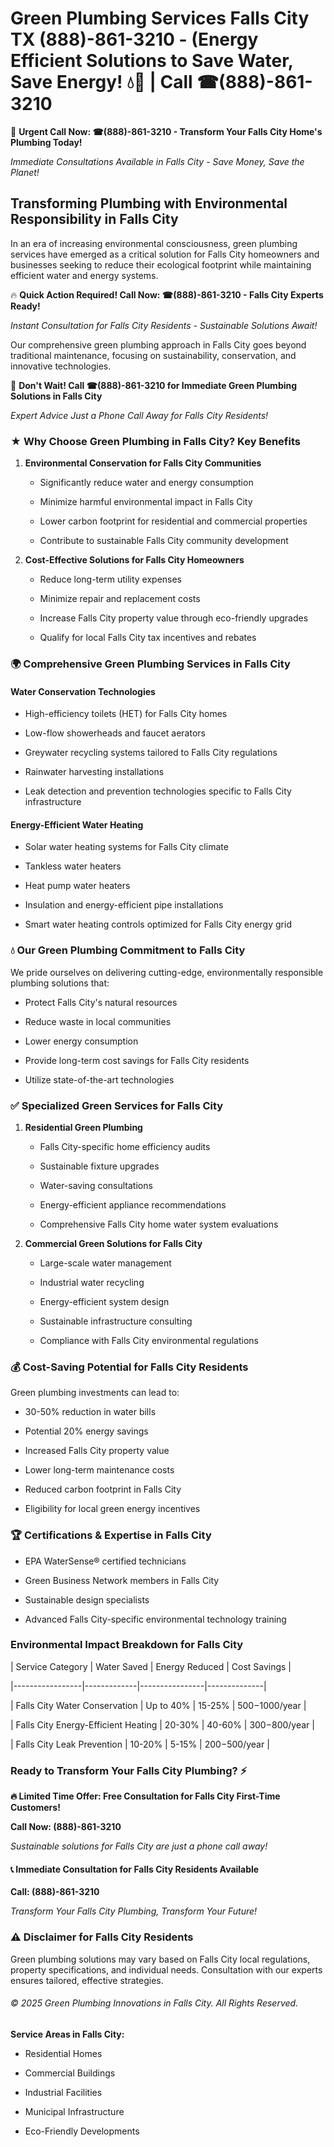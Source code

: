 # Green Plumbing Services Falls City TX (888)-861-3210 - (Energy Efficient Solutions to Save Water, Save Energy! 💧🌿 | Call ☎(888)-861-3210

🚨 **Urgent Call Now: ☎(888)-861-3210 - Transform Your Falls City Home's Plumbing Today!**
*Immediate Consultations Available in Falls City - Save Money, Save the Planet!*

## Transforming Plumbing with Environmental Responsibility in Falls City

In an era of increasing environmental consciousness, green plumbing services have emerged as a critical solution for Falls City homeowners and businesses seeking to reduce their ecological footprint while maintaining efficient water and energy systems. 

🔥 **Quick Action Required! Call Now: ☎(888)-861-3210 - Falls City Experts Ready!**
*Instant Consultation for Falls City Residents - Sustainable Solutions Await!*

Our comprehensive green plumbing approach in Falls City goes beyond traditional maintenance, focusing on sustainability, conservation, and innovative technologies.

🚨 **Don't Wait! Call ☎(888)-861-3210 for Immediate Green Plumbing Solutions in Falls City**
*Expert Advice Just a Phone Call Away for Falls City Residents!*

### ★ Why Choose Green Plumbing in Falls City? Key Benefits

1. **Environmental Conservation for Falls City Communities** 
   - Significantly reduce water and energy consumption
   - Minimize harmful environmental impact in Falls City
   - Lower carbon footprint for residential and commercial properties
   - Contribute to sustainable Falls City community development

2. **Cost-Effective Solutions for Falls City Homeowners** 
   - Reduce long-term utility expenses
   - Minimize repair and replacement costs
   - Increase Falls City property value through eco-friendly upgrades
   - Qualify for local Falls City tax incentives and rebates

### 🌍 Comprehensive Green Plumbing Services in Falls City

#### Water Conservation Technologies
- High-efficiency toilets (HET) for Falls City homes
- Low-flow showerheads and faucet aerators
- Greywater recycling systems tailored to Falls City regulations
- Rainwater harvesting installations
- Leak detection and prevention technologies specific to Falls City infrastructure

#### Energy-Efficient Water Heating
- Solar water heating systems for Falls City climate
- Tankless water heaters
- Heat pump water heaters
- Insulation and energy-efficient pipe installations
- Smart water heating controls optimized for Falls City energy grid

### 💧 Our Green Plumbing Commitment to Falls City

We pride ourselves on delivering cutting-edge, environmentally responsible plumbing solutions that:
- Protect Falls City's natural resources
- Reduce waste in local communities
- Lower energy consumption
- Provide long-term cost savings for Falls City residents
- Utilize state-of-the-art technologies

### ✅ Specialized Green Services for Falls City

1. **Residential Green Plumbing**
   - Falls City-specific home efficiency audits
   - Sustainable fixture upgrades
   - Water-saving consultations
   - Energy-efficient appliance recommendations
   - Comprehensive Falls City home water system evaluations

2. **Commercial Green Solutions for Falls City**
   - Large-scale water management
   - Industrial water recycling
   - Energy-efficient system design
   - Sustainable infrastructure consulting
   - Compliance with Falls City environmental regulations

### 💰 Cost-Saving Potential for Falls City Residents

Green plumbing investments can lead to:
- 30-50% reduction in water bills
- Potential 20% energy savings
- Increased Falls City property value
- Lower long-term maintenance costs
- Reduced carbon footprint in Falls City
- Eligibility for local green energy incentives

### 🏆 Certifications & Expertise in Falls City

- EPA WaterSense® certified technicians
- Green Business Network members in Falls City
- Sustainable design specialists
- Advanced Falls City-specific environmental technology training

### Environmental Impact Breakdown for Falls City

| Service Category | Water Saved | Energy Reduced | Cost Savings |
|-----------------|-------------|----------------|--------------|
| Falls City Water Conservation | Up to 40% | 15-25% | $500-$1000/year |
| Falls City Energy-Efficient Heating | 20-30% | 40-60% | $300-$800/year |
| Falls City Leak Prevention | 10-20% | 5-15% | $200-$500/year |

### Ready to Transform Your Falls City Plumbing? ⚡

**🔥 Limited Time Offer: Free Consultation for Falls City First-Time Customers!**

**Call Now: (888)-861-3210**
*Sustainable solutions for Falls City are just a phone call away!*

#### 📞 Immediate Consultation for Falls City Residents Available

**Call: (888)-861-3210**
*Transform Your Falls City Plumbing, Transform Your Future!*

### ⚠️ Disclaimer for Falls City Residents

Green plumbing solutions may vary based on Falls City local regulations, property specifications, and individual needs. Consultation with our experts ensures tailored, effective strategies.

###### © 2025 Green Plumbing Innovations in Falls City. All Rights Reserved.

**Service Areas in Falls City:** 
- Residential Homes
- Commercial Buildings
- Industrial Facilities
- Municipal Infrastructure
- Eco-Friendly Developments